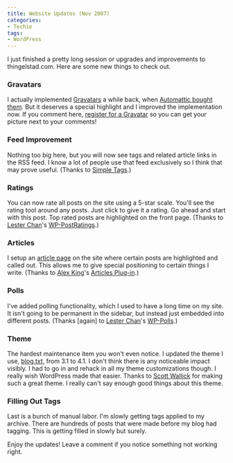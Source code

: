 ```yaml
---
title: Website Updates (Nov 2007)
categories:
- Techie
tags:
- WordPress
---
```


I just finished a pretty long session or upgrades and improvements to thingelstad.com. Here are some new things to check out.

### Gravatars

I actually implemented [Gravatars](http://site.gravatar.com/) a while back, when [Automattic bought them](http://blog.gravatar.com/2007/10/18/automattic-gravatar/). But it deserves a special highlight and I improved the implementation now. If you comment here, [register for a Gravatar](http://site.gravatar.com/signup) so you can get your picture next to your comments!

### Feed Improvement

Nothing too big here, but you will now see tags and related article links in the RSS feed. I know a lot of people use that feed exclusively so I think that may prove useful. (Thanks to [Simple Tags](http://www.herewithme.fr/wordpress-plugins/simple-tags).)

### Ratings

You can now rate all posts on the site using a 5-star scale. You'll see the rating tool around any posts. Just click to give it a rating. Go ahead and start with this post. Top rated posts are highlighted on the front page. (Thanks to [Lester Chan](http://lesterchan.net/blogs/)'s [WP-PostRatings](http://lesterchan.net/wordpress/readme/wp-postratings.html).)

### Articles

I setup an [article page](http://thingelstad.com/s/articlesarticles?format=original) on the site where certain posts are highlighted and called out. This allows me to give special positioning to certain things I write. (Thanks to [Alex King](http://alexking.org/)'s [Articles Plug-in](http://alexking.org/projects/wordpress/readme?project=articles).)

### Polls

I've added polling functionality, which I used to have a long time on my site. It isn't going to be permanent in the sidebar, but instead just embedded into different posts. (Thanks [again] to [Lester Chan](http://lesterchan.net/blogs/)'s [WP-Polls](http://lesterchan.net/wordpress/readme/wp-polls.html).)

### Theme

The hardest maintenance item you won't even notice. I updated the theme I use, [blog.txt](http://www.plaintxt.org/themes/blogtxt/), from 3.1 to 4.1. I don't think there is any noticeable impact visibly. I had to go in and rehack in all my theme customizations though. I really wish WordPress made that easier. Thanks to [Scott Wallick](http://scottwallick.com/) for making such a great theme. I really can't say enough good things about this theme.

### Filling Out Tags

Last is a bunch of manual labor. I'm slowly getting tags applied to my archive. There are hundreds of posts that were made before my blog had tagging. This is getting filled in slowly but surely.

Enjoy the updates! Leave a comment if you notice something not working right.
